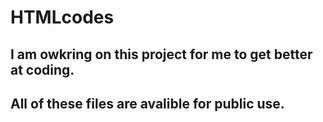 # HTMLcodes
## I am owkring on this project for me to get better at coding.
## All of these files are avalible for public use.

